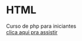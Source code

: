# HTML
 Curso de php para iniciantes  
<a href= "https://youtu.be/0hdHHCBvgVw"> clica aqui pra assistir</a>